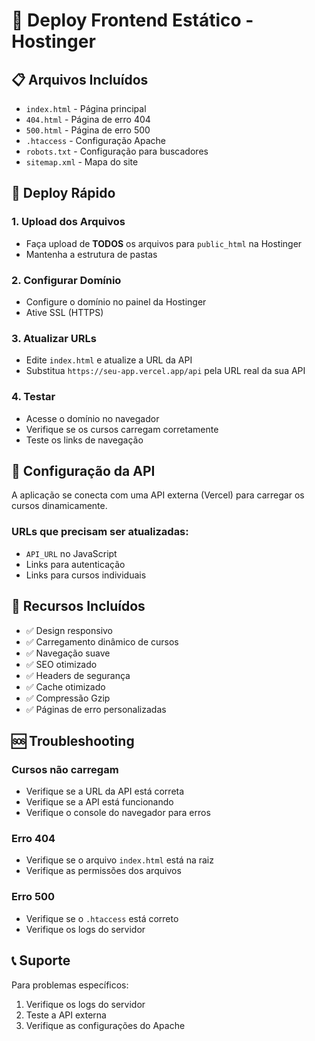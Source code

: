# 🚀 Deploy Frontend Estático - Hostinger

## 📋 Arquivos Incluídos

- `index.html` - Página principal
- `404.html` - Página de erro 404
- `500.html` - Página de erro 500
- `.htaccess` - Configuração Apache
- `robots.txt` - Configuração para buscadores
- `sitemap.xml` - Mapa do site

## 🚀 Deploy Rápido

### 1. Upload dos Arquivos
- Faça upload de **TODOS** os arquivos para `public_html` na Hostinger
- Mantenha a estrutura de pastas

### 2. Configurar Domínio
- Configure o domínio no painel da Hostinger
- Ative SSL (HTTPS)

### 3. Atualizar URLs
- Edite `index.html` e atualize a URL da API
- Substitua `https://seu-app.vercel.app/api` pela URL real da sua API

### 4. Testar
- Acesse o domínio no navegador
- Verifique se os cursos carregam corretamente
- Teste os links de navegação

## 🔧 Configuração da API

A aplicação se conecta com uma API externa (Vercel) para carregar os cursos dinamicamente.

### URLs que precisam ser atualizadas:
- `API_URL` no JavaScript
- Links para autenticação
- Links para cursos individuais

## 📱 Recursos Incluídos

- ✅ Design responsivo
- ✅ Carregamento dinâmico de cursos
- ✅ Navegação suave
- ✅ SEO otimizado
- ✅ Headers de segurança
- ✅ Cache otimizado
- ✅ Compressão Gzip
- ✅ Páginas de erro personalizadas

## 🆘 Troubleshooting

### Cursos não carregam
- Verifique se a URL da API está correta
- Verifique se a API está funcionando
- Verifique o console do navegador para erros

### Erro 404
- Verifique se o arquivo `index.html` está na raiz
- Verifique as permissões dos arquivos

### Erro 500
- Verifique se o `.htaccess` está correto
- Verifique os logs do servidor

## 📞 Suporte

Para problemas específicos:
1. Verifique os logs do servidor
2. Teste a API externa
3. Verifique as configurações do Apache
